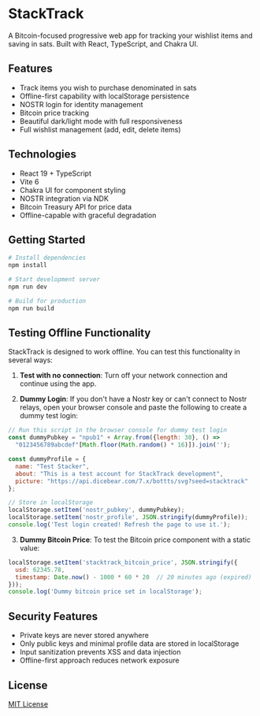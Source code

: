 # StackTrack

A Bitcoin-focused progressive web app for tracking your wishlist items and saving in sats. Built with React, TypeScript, and Chakra UI.

## Features

- Track items you wish to purchase denominated in sats
- Offline-first capability with localStorage persistence
- NOSTR login for identity management
- Bitcoin price tracking
- Beautiful dark/light mode with full responsiveness
- Full wishlist management (add, edit, delete items)

## Technologies

- React 19 + TypeScript
- Vite 6
- Chakra UI for component styling
- NOSTR integration via NDK
- Bitcoin Treasury API for price data
- Offline-capable with graceful degradation

## Getting Started

```bash
# Install dependencies
npm install

# Start development server
npm run dev

# Build for production
npm run build
```

## Testing Offline Functionality

StackTrack is designed to work offline. You can test this functionality in several ways:

1. **Test with no connection**: Turn off your network connection and continue using the app.

2. **Dummy Login**: If you don't have a Nostr key or can't connect to Nostr relays, open your browser console and paste the following to create a dummy test login:

```javascript
// Run this script in the browser console for dummy test login
const dummyPubkey = "npub1" + Array.from({length: 30}, () => 
  "0123456789abcdef"[Math.floor(Math.random() * 16)]).join('');

const dummyProfile = {
  name: "Test Stacker",
  about: "This is a test account for StackTrack development",
  picture: "https://api.dicebear.com/7.x/bottts/svg?seed=stacktrack"
};

// Store in localStorage 
localStorage.setItem('nostr_pubkey', dummyPubkey);
localStorage.setItem('nostr_profile', JSON.stringify(dummyProfile));
console.log('Test login created! Refresh the page to use it.');
```

3. **Dummy Bitcoin Price**: To test the Bitcoin price component with a static value:

```javascript
localStorage.setItem('stacktrack_bitcoin_price', JSON.stringify({
  usd: 62345.78,
  timestamp: Date.now() - 1000 * 60 * 20  // 20 minutes ago (expired)
}));
console.log('Dummy bitcoin price set in localStorage');
```

## Security Features

- Private keys are never stored anywhere
- Only public keys and minimal profile data are stored in localStorage
- Input sanitization prevents XSS and data injection
- Offline-first approach reduces network exposure

## License

[MIT License](LICENSE)
